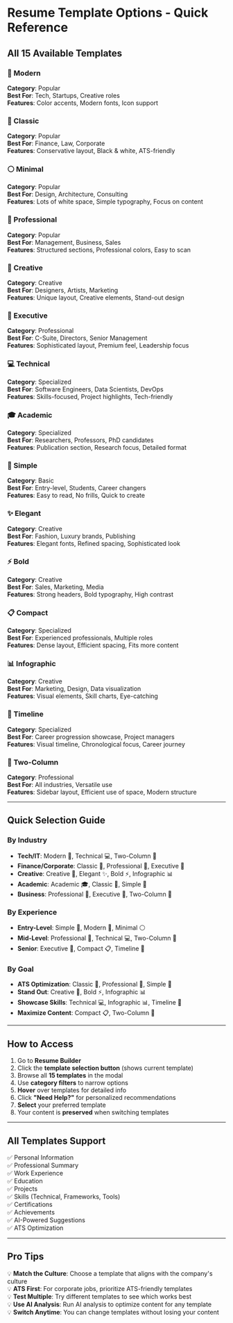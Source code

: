 # Resume Template Options - Quick Reference

## All 15 Available Templates

### 📱 Modern
**Category**: Popular  
**Best For**: Tech, Startups, Creative roles  
**Features**: Color accents, Modern fonts, Icon support

### 📄 Classic
**Category**: Popular  
**Best For**: Finance, Law, Corporate  
**Features**: Conservative layout, Black & white, ATS-friendly

### ⚪ Minimal
**Category**: Popular  
**Best For**: Design, Architecture, Consulting  
**Features**: Lots of white space, Simple typography, Focus on content

### 💼 Professional
**Category**: Popular  
**Best For**: Management, Business, Sales  
**Features**: Structured sections, Professional colors, Easy to scan

### 🎨 Creative
**Category**: Creative  
**Best For**: Designers, Artists, Marketing  
**Features**: Unique layout, Creative elements, Stand-out design

### 👔 Executive
**Category**: Professional  
**Best For**: C-Suite, Directors, Senior Management  
**Features**: Sophisticated layout, Premium feel, Leadership focus

### 💻 Technical
**Category**: Specialized  
**Best For**: Software Engineers, Data Scientists, DevOps  
**Features**: Skills-focused, Project highlights, Tech-friendly

### 🎓 Academic
**Category**: Specialized  
**Best For**: Researchers, Professors, PhD candidates  
**Features**: Publication section, Research focus, Detailed format

### 📝 Simple
**Category**: Basic  
**Best For**: Entry-level, Students, Career changers  
**Features**: Easy to read, No frills, Quick to create

### ✨ Elegant
**Category**: Creative  
**Best For**: Fashion, Luxury brands, Publishing  
**Features**: Elegant fonts, Refined spacing, Sophisticated look

### ⚡ Bold
**Category**: Creative  
**Best For**: Sales, Marketing, Media  
**Features**: Strong headers, Bold typography, High contrast

### 📋 Compact
**Category**: Specialized  
**Best For**: Experienced professionals, Multiple roles  
**Features**: Dense layout, Efficient spacing, Fits more content

### 📊 Infographic
**Category**: Creative  
**Best For**: Marketing, Design, Data visualization  
**Features**: Visual elements, Skill charts, Eye-catching

### 📅 Timeline
**Category**: Specialized  
**Best For**: Career progression showcase, Project managers  
**Features**: Visual timeline, Chronological focus, Career journey

### 📑 Two-Column
**Category**: Professional  
**Best For**: All industries, Versatile use  
**Features**: Sidebar layout, Efficient use of space, Modern structure

---

## Quick Selection Guide

### By Industry
- **Tech/IT**: Modern 📱, Technical 💻, Two-Column 📑
- **Finance/Corporate**: Classic 📄, Professional 💼, Executive 👔
- **Creative**: Creative 🎨, Elegant ✨, Bold ⚡, Infographic 📊
- **Academic**: Academic 🎓, Classic 📄, Simple 📝
- **Business**: Professional 💼, Executive 👔, Two-Column 📑

### By Experience
- **Entry-Level**: Simple 📝, Modern 📱, Minimal ⚪
- **Mid-Level**: Professional 💼, Technical 💻, Two-Column 📑
- **Senior**: Executive 👔, Compact 📋, Timeline 📅

### By Goal
- **ATS Optimization**: Classic 📄, Professional 💼, Simple 📝
- **Stand Out**: Creative 🎨, Bold ⚡, Infographic 📊
- **Showcase Skills**: Technical 💻, Infographic 📊, Timeline 📅
- **Maximize Content**: Compact 📋, Two-Column 📑

---

## How to Access

1. Go to **Resume Builder**
2. Click the **template selection button** (shows current template)
3. Browse all **15 templates** in the modal
4. Use **category filters** to narrow options
5. **Hover** over templates for detailed info
6. Click **"Need Help?"** for personalized recommendations
7. **Select** your preferred template
8. Your content is **preserved** when switching templates

---

## All Templates Support

✅ Personal Information  
✅ Professional Summary  
✅ Work Experience  
✅ Education  
✅ Projects  
✅ Skills (Technical, Frameworks, Tools)  
✅ Certifications  
✅ Achievements  
✅ AI-Powered Suggestions  
✅ ATS Optimization

---

## Pro Tips

💡 **Match the Culture**: Choose a template that aligns with the company's culture  
💡 **ATS First**: For corporate jobs, prioritize ATS-friendly templates  
💡 **Test Multiple**: Try different templates to see which works best  
💡 **Use AI Analysis**: Run AI analysis to optimize content for any template  
💡 **Switch Anytime**: You can change templates without losing your content

